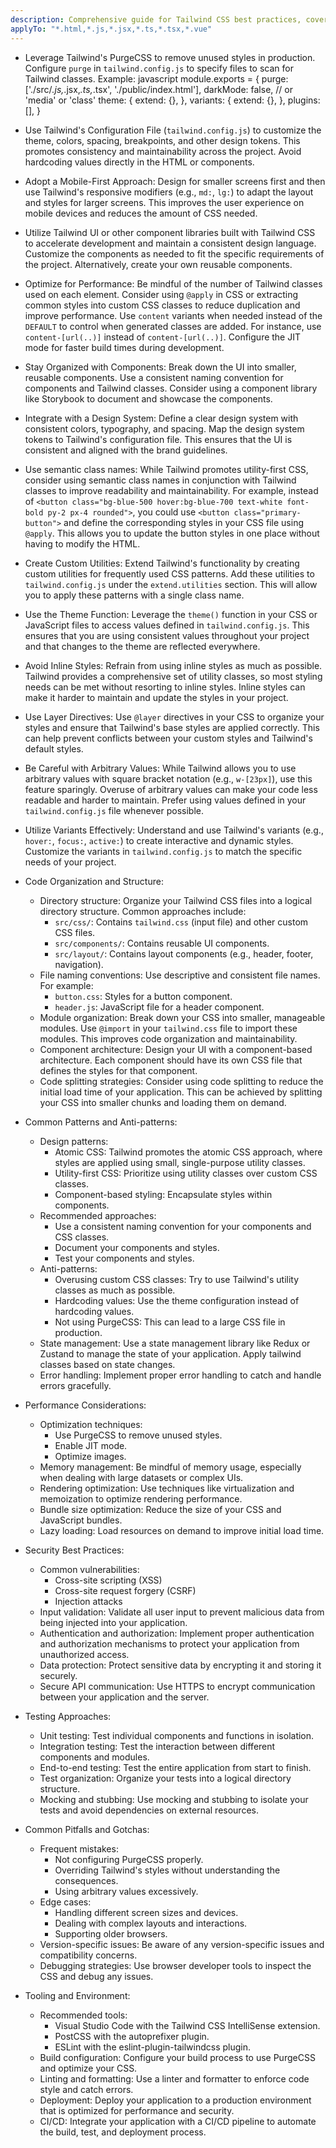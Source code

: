 ```yaml
---
description: Comprehensive guide for Tailwind CSS best practices, covering code organization, performance optimization, security considerations, and common pitfalls. This instruction provides actionable guidance for developers to build scalable and maintainable Tailwind CSS projects.
applyTo: "*.html,*.js,*.jsx,*.ts,*.tsx,*.vue"
---
```

- Leverage Tailwind's PurgeCSS to remove unused styles in production. Configure `purge` in `tailwind.config.js` to specify files to scan for Tailwind classes.  Example:
  javascript
  module.exports = {
    purge: ['./src/*.js,*.jsx,*.ts,*.tsx', './public/index.html'],
    darkMode: false, // or 'media' or 'class'
    theme: {
      extend: {},
    },
    variants: {
      extend: {},
    },
    plugins: [],
  }
  
- Use Tailwind's Configuration File (`tailwind.config.js`) to customize the theme, colors, spacing, breakpoints, and other design tokens.  This promotes consistency and maintainability across the project.  Avoid hardcoding values directly in the HTML or components.
- Adopt a Mobile-First Approach: Design for smaller screens first and then use Tailwind's responsive modifiers (e.g., `md:`, `lg:`) to adapt the layout and styles for larger screens.  This improves the user experience on mobile devices and reduces the amount of CSS needed.
- Utilize Tailwind UI or other component libraries built with Tailwind CSS to accelerate development and maintain a consistent design language.  Customize the components as needed to fit the specific requirements of the project.  Alternatively, create your own reusable components.
- Optimize for Performance:  Be mindful of the number of Tailwind classes used on each element.  Consider using `@apply` in CSS or extracting common styles into custom CSS classes to reduce duplication and improve performance. Use `content` variants when needed instead of the `DEFAULT` to control when generated classes are added.  For instance, use `content-[url(..)]` instead of `content-[url(..)]`. Configure the JIT mode for faster build times during development.
- Stay Organized with Components: Break down the UI into smaller, reusable components.  Use a consistent naming convention for components and Tailwind classes.  Consider using a component library like Storybook to document and showcase the components.
- Integrate with a Design System: Define a clear design system with consistent colors, typography, and spacing.  Map the design system tokens to Tailwind's configuration file.  This ensures that the UI is consistent and aligned with the brand guidelines.
- Use semantic class names: While Tailwind promotes utility-first CSS, consider using semantic class names in conjunction with Tailwind classes to improve readability and maintainability. For example, instead of `<button class="bg-blue-500 hover:bg-blue-700 text-white font-bold py-2 px-4 rounded">`, you could use `<button class="primary-button">` and define the corresponding styles in your CSS file using `@apply`. This allows you to update the button styles in one place without having to modify the HTML.
- Create Custom Utilities: Extend Tailwind's functionality by creating custom utilities for frequently used CSS patterns. Add these utilities to `tailwind.config.js` under the `extend.utilities` section. This will allow you to apply these patterns with a single class name.
- Use the Theme Function:  Leverage the `theme()` function in your CSS or JavaScript files to access values defined in `tailwind.config.js`. This ensures that you are using consistent values throughout your project and that changes to the theme are reflected everywhere.
- Avoid Inline Styles: Refrain from using inline styles as much as possible. Tailwind provides a comprehensive set of utility classes, so most styling needs can be met without resorting to inline styles. Inline styles can make it harder to maintain and update the styles in your project.
- Use Layer Directives: Use `@layer` directives in your CSS to organize your styles and ensure that Tailwind's base styles are applied correctly. This can help prevent conflicts between your custom styles and Tailwind's default styles.
- Be Careful with Arbitrary Values: While Tailwind allows you to use arbitrary values with square bracket notation (e.g., `w-[23px]`), use this feature sparingly. Overuse of arbitrary values can make your code less readable and harder to maintain. Prefer using values defined in your `tailwind.config.js` file whenever possible.
- Utilize Variants Effectively: Understand and use Tailwind's variants (e.g., `hover:`, `focus:`, `active:`) to create interactive and dynamic styles. Customize the variants in `tailwind.config.js` to match the specific needs of your project.
- Code Organization and Structure:
  - Directory structure: Organize your Tailwind CSS files into a logical directory structure. Common approaches include:
    - `src/css/`: Contains `tailwind.css` (input file) and other custom CSS files.
    - `src/components/`: Contains reusable UI components.
    - `src/layout/`: Contains layout components (e.g., header, footer, navigation).
  - File naming conventions: Use descriptive and consistent file names. For example:
    - `button.css`: Styles for a button component.
    - `header.js`: JavaScript file for a header component.
  - Module organization: Break down your CSS into smaller, manageable modules. Use `@import` in your `tailwind.css` file to import these modules. This improves code organization and maintainability.
  - Component architecture: Design your UI with a component-based architecture. Each component should have its own CSS file that defines the styles for that component.
  - Code splitting strategies: Consider using code splitting to reduce the initial load time of your application. This can be achieved by splitting your CSS into smaller chunks and loading them on demand.
- Common Patterns and Anti-patterns:
  - Design patterns: 
    - Atomic CSS: Tailwind promotes the atomic CSS approach, where styles are applied using small, single-purpose utility classes.
    - Utility-first CSS: Prioritize using utility classes over custom CSS classes.
    - Component-based styling: Encapsulate styles within components.
  - Recommended approaches: 
    - Use a consistent naming convention for your components and CSS classes.
    - Document your components and styles.
    - Test your components and styles.
  - Anti-patterns: 
    - Overusing custom CSS classes: Try to use Tailwind's utility classes as much as possible.
    - Hardcoding values: Use the theme configuration instead of hardcoding values.
    - Not using PurgeCSS: This can lead to a large CSS file in production.
  - State management: Use a state management library like Redux or Zustand to manage the state of your application. Apply tailwind classes based on state changes.
  - Error handling: Implement proper error handling to catch and handle errors gracefully.
- Performance Considerations:
  - Optimization techniques: 
    - Use PurgeCSS to remove unused styles.
    - Enable JIT mode.
    - Optimize images.
  - Memory management: Be mindful of memory usage, especially when dealing with large datasets or complex UIs.
  - Rendering optimization: Use techniques like virtualization and memoization to optimize rendering performance.
  - Bundle size optimization: Reduce the size of your CSS and JavaScript bundles.
  - Lazy loading: Load resources on demand to improve initial load time.
- Security Best Practices:
  - Common vulnerabilities: 
    - Cross-site scripting (XSS)
    - Cross-site request forgery (CSRF)
    - Injection attacks
  - Input validation: Validate all user input to prevent malicious data from being injected into your application.
  - Authentication and authorization: Implement proper authentication and authorization mechanisms to protect your application from unauthorized access.
  - Data protection: Protect sensitive data by encrypting it and storing it securely.
  - Secure API communication: Use HTTPS to encrypt communication between your application and the server.
- Testing Approaches:
  - Unit testing: Test individual components and functions in isolation.
  - Integration testing: Test the interaction between different components and modules.
  - End-to-end testing: Test the entire application from start to finish.
  - Test organization: Organize your tests into a logical directory structure.
  - Mocking and stubbing: Use mocking and stubbing to isolate your tests and avoid dependencies on external resources.
- Common Pitfalls and Gotchas:
  - Frequent mistakes: 
    - Not configuring PurgeCSS properly.
    - Overriding Tailwind's styles without understanding the consequences.
    - Using arbitrary values excessively.
  - Edge cases: 
    - Handling different screen sizes and devices.
    - Dealing with complex layouts and interactions.
    - Supporting older browsers.
  - Version-specific issues: Be aware of any version-specific issues and compatibility concerns.
  - Debugging strategies: Use browser developer tools to inspect the CSS and debug any issues.
- Tooling and Environment:
  - Recommended tools: 
    - Visual Studio Code with the Tailwind CSS IntelliSense extension.
    - PostCSS with the autoprefixer plugin.
    - ESLint with the eslint-plugin-tailwindcss plugin.
  - Build configuration: Configure your build process to use PurgeCSS and optimize your CSS.
  - Linting and formatting: Use a linter and formatter to enforce code style and catch errors.
  - Deployment: Deploy your application to a production environment that is optimized for performance and security.
  - CI/CD: Integrate your application with a CI/CD pipeline to automate the build, test, and deployment process.